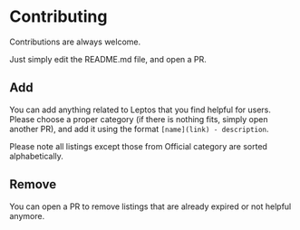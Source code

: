 # Contributing

Contributions are always welcome.

Just simply edit the README.md file, and open a PR.

## Add

You can add anything related to Leptos that you find helpful for users. Please choose a proper category (if there is nothing fits, simply open another PR), and add it using the format `[name](link) - description`.

Please note all listings except those from Official category are sorted alphabetically.

## Remove

You can open a PR to remove listings that are already expired or not helpful anymore.
